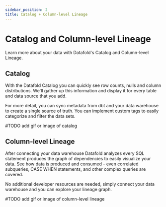 ```yaml
---
sidebar_position: 2
title: Catalog + Column-level Lineage
---
```


# Catalog and Column-level Lineage
Learn more about your data with Datafold's Catalog and Column-level Lineage.

## Catalog
With the Datafold Catalog you can quickly see row counts, nulls and column distributions. We'll gather up this information and display it for every table and data source that you add. 

For more detail, you can sync metadata from dbt and your data warehouse to create a single source of truth. You can implement custom tags to easily categorize and filter the data sets. 

#TODO add gif or image of catalog
## Column-level Lineage
After connecting your data warehouse Datafold analyzes every SQL statement produces the graph of dependencies to easily visualize your data. See how data is produced and consumed - even correlated subqueries, CASE WHEN statements, and other complex queries are covered.

No additional developer resources are needed, simply connect your data warehouse and you can explore your lineage graph. 

#TODO add gif or image of column-level lineage